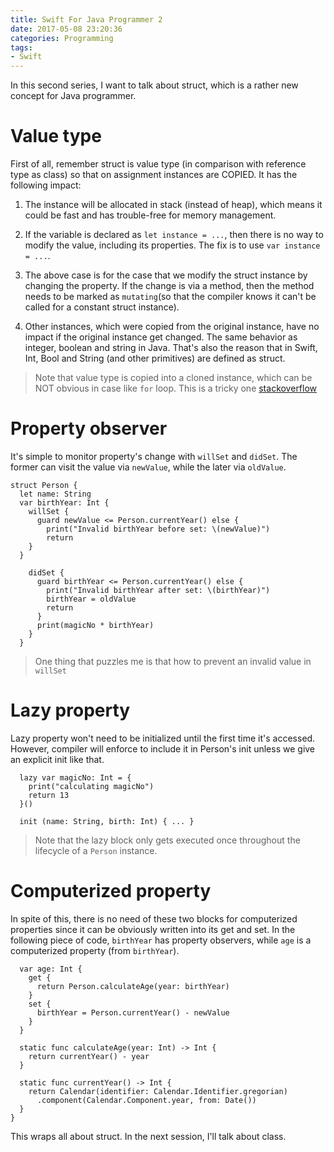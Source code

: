 ```yaml
---
title: Swift For Java Programmer 2
date: 2017-05-08 23:20:36
categories: Programming
tags: 
- Swift
---
```


In this second series, I want to talk about struct, which is a rather new concept for Java programmer.

# Value type
First of all, remember struct is value type (in comparison with reference type as class) so that on assignment instances are COPIED. It has the following impact:

1. The instance will be allocated in stack (instead of heap), which means it could be fast and has trouble-free for memory management.

2. If the variable is declared as `let instance = ...`, then there is no way to modify the value, including its properties. The fix is to use `var instance = ...`.

3. The above case is for the case that we modify the struct instance by changing the property. If the change is via a method, then the method needs to be marked as `mutating`(so that the compiler knows it can't be called for a constant struct instance).

4. Other instances, which were copied from the original instance, have no impact if the original instance get changed. The same behavior as integer, boolean and string in Java. That's also the reason that in Swift, Int, Bool and String (and other primitives) are defined as struct.

<!--more-->

> Note that value type is copied into a cloned instance, which can be NOT obvious in case like `for` loop. This is a tricky one [stackoverflow]( http://stackoverflow.com/questions/26371751/changing-the-value-of-struct-in-an-arra)

# Property observer
It's simple to monitor property's change with `willSet` and `didSet`. The former can visit the value via `newValue`, while the later via `oldValue`. 

    struct Person {
      let name: String
      var birthYear: Int {
        willSet {
          guard newValue <= Person.currentYear() else {
            print("Invalid birthYear before set: \(newValue)")
            return
        }
      }
    
        didSet {
          guard birthYear <= Person.currentYear() else {
            print("Invalid birthYear after set: \(birthYear)")
            birthYear = oldValue
            return
          }
          print(magicNo * birthYear)
        }
      }

> One thing that puzzles me is that how to prevent an invalid value in `willSet`

# Lazy property 
Lazy property won't need to be initialized until the first time it's accessed. However, compiler will enforce to include it in Person's init unless we give an explicit init like that.

      lazy var magicNo: Int = {
        print("calculating magicNo")
        return 13
      }()

      init (name: String, birth: Int) { ... }

> Note that the lazy block only gets executed once throughout the lifecycle of a `Person` instance. 

# Computerized property

In spite of this, there is no need of these two blocks for computerized properties since it can be obviously written into its get and set. In the following piece of code, `birthYear` has property observers, while `age` is a computerized property (from `birthYear`).

      var age: Int {
        get {
          return Person.calculateAge(year: birthYear)
        }
        set {
          birthYear = Person.currentYear() - newValue
        }
      }
  
      static func calculateAge(year: Int) -> Int {
        return currentYear() - year
      }
  
      static func currentYear() -> Int {
        return Calendar(identifier: Calendar.Identifier.gregorian)
          .component(Calendar.Component.year, from: Date())
      }
    }

This wraps all about struct. In the next session, I'll talk about class.
